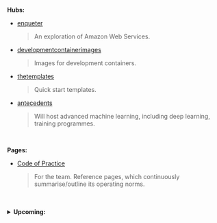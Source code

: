 **Hubs:**

* [enqueter](https://github.com/enqueter)
  > An exploration of Amazon Web Services.

* [developmentcontainerimages](https://github.com/developmentcontainerimages)
  > Images for development containers.

* [thetemplates](https://github.com/thetemplates)
  > Quick start templates.

* [antecedents](https://github.com/antecedents)
  > Will host advanced machine learning, including deep learning, training programmes.

<br>

**Pages:**

* [Code of Practice](https://artificialintelligenceunit.github.io/practice)
  > For the team.  Reference pages, which continuously summarise/outline its operating norms.

<br>
<br>

<details><summary><b>Upcoming:</b></summary>
  <br>
<ul>
  <li>Open Artifical Intelligence / Machine Learning Projects
    <ul>
      <li>Repositories</li>
      <li>Organizations</li>
    </ul>
  </li>
</ul>
</details>

<br>
<br>

<br>
<br>


<!--

### Hello there 👋

**theartificialintelligenceunit/theartificialintelligenceunit** is a ✨ _special_ ✨ repository because its `README.md` (this file) appears on your GitHub profile.

Here are some ideas to get you started:

- 🔭 I’m currently working on ...
- 🌱 I’m currently learning ...
- 👯 I’m looking to collaborate on ...
- 🤔 I’m looking for help with ...
- 💬 Ask me about ...
- 📫 How to reach me: ...
- 😄 Pronouns: ...
- ⚡ Fun fact: ...
-->
